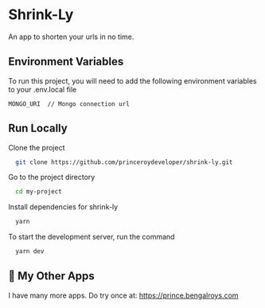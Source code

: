 
# Shrink-Ly

An app to shorten your urls in no time.


## Environment Variables

To run this project, you will need to add the following environment variables to your .env.local file

`MONGO_URI  // Mongo connection url`


## Run Locally

Clone the project

```bash
  git clone https://github.com/princeroydeveloper/shrink-ly.git
```

Go to the project directory

```bash
  cd my-project
```

Install dependencies for shrink-ly

```bash
  yarn
```

To start the development server, run the command

```bash
  yarn dev
```

## 🚀 My Other Apps
I have many more apps. Do try once at: https://prince.bengalroys.com
